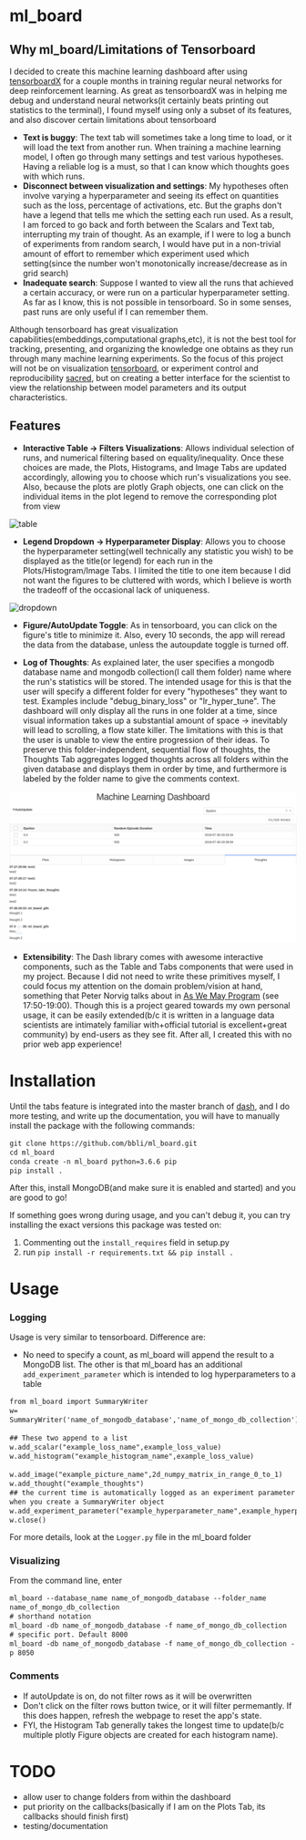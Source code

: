 # ml_board
## Why ml_board/Limitations of Tensorboard
I decided to create this machine learning dashboard after using [tensorboardX](https://github.com/lanpa/tensorboardX) for a couple months in training regular neural networks for deep reinforcement learning. As great as tensorboardX was in helping me debug and understand neural networks(it certainly beats printing out statistics to the terminal), I found myself using only a subset of its features, and also discover certain limitations about tensorboard

* **Text is buggy**: The text tab will sometimes take a long time to load, or it will load the text from another run. When training a machine learning model, I often go through many settings and test various hypotheses. Having a reliable log is a must, so that I can know which thoughts goes with which runs.
* **Disconnect between visualization and settings**: My hypotheses often involve varying a hyperparameter and seeing its effect on quantities such as the loss, percentage of activations, etc. But the graphs don't have a legend that tells me which the setting each run used. As a result, I am forced to go back and forth between the Scalars and Text tab, interrupting my train of thought. As an example, if I were to log a bunch of experiments from random search, I would have put in a non-trivial amount of effort to remember which experiment used which setting(since the number won't monotonically increase/decrease as in grid search)
* **Inadequate search**: Suppose I wanted to view all the runs that achieved a certain accuracy, or were run on a particular hyperparameter setting. As far as I know, this is not possible in tensorboard. So in some senses, past runs are only useful if I can remember them.

Although tensorboard has great visualization capabilities(embeddings,computational graphs,etc), it is not the best tool for tracking, presenting, and organizing the knowledge one obtains as they run through many machine learning experiments. So the focus of this project will not be on visualization [tensorboard](https://github.com/tensorflow/tensorboard), or experiment control and reproducibility [sacred](https://github.com/IDSIA/sacred), but on creating a better interface for the scientist to view the relationship between model parameters and its output characteristics.
## Features
* **Interactive Table -> Filters Visualizations**: Allows individual selection of runs, and numerical filtering based on equality/inequality. Once these choices are made, the Plots, Histograms, and Image Tabs are updated accordingly, allowing you to choose which run's visualizations you see. Also, because the plots are plotly Graph objects, one can click on the individual items in the plot legend to remove the corresponding plot from view

![table](gifs/table.gif)
* **Legend Dropdown -> Hyperparameter Display**: Allows you to choose the hyperparameter setting(well technically any statistic you wish) to be displayed as the title(or legend) for each run in the Plots/Histogram/Image Tabs. I limited the title to one item because I did not want the figures to be cluttered with words, which I believe is worth the tradeoff of the occasional lack of uniqueness.

![dropdown](gifs/dropdown.gif)
* **Figure/AutoUpdate Toggle**: As in tensorboard, you can click on the figure's title to minimize it. Also, every 10 seconds, the app will reread the data from the database, unless the autoupdate toggle is turned off.

* **Log of Thoughts**: As explained later, the user specifies a mongodb database name and mongodb collection(I call them folder) name where the run's statistics will be stored. The intended usage for this is that the user will specify a different folder for every "hypotheses" they want to test. Examples include "debug_binary_loss" or "lr_hyper_tune". The dashboard will only display all the runs in one folder at a time, since visual information takes up a substantial amount of space -> inevitably will lead to scrolling, a flow state killer. The limitations with this is that the user is unable to view the entire progression of their ideas. To preserve this folder-independent, sequential flow of thoughts, the Thoughts Tab aggregates logged thoughts across all folders within the given database and displays them in order by time, and furthermore is labeled by the folder name to give the comments context.

![thoughts](gifs/thoughts.png)


* **Extensibility**: The Dash library comes with awesome interactive components, such as the Table and Tabs components that were used in my project. Because I did not need to write these primitives myself, I could focus my attention on the domain problem/vision at hand, something that Peter Norvig talks about in [As We May Program](https://vimeo.com/215418110) (see 17:50-19:00). Though this is a project geared towards my own personal usage, it can be easily extended(b/c it is written in a language data scientists are intimately familiar with+official tutorial is excellent+great community) by end-users as they see fit. After all, I created this with no prior web app experience!

# Installation
Until the tabs feature is integrated into the master branch of [dash](https://github.com/plotly/dash), and I do more testing, and write up the documentation, you will have to manually install the package with the following commands:
```
git clone https://github.com/bbli/ml_board.git
cd ml_board
conda create -n ml_board python=3.6.6 pip
pip install .
```
After this, install MongoDB(and make sure it is enabled and started) and you are good to go!

If something goes wrong during usage, and you can't debug it, you can try installing the exact versions this package was tested on:
1. Commenting out the `install_requires` field in setup.py
2. run `pip install -r requirements.txt && pip install .`

# Usage
### Logging
Usage is very similar to tensorboard. Difference are:
* No need to specify a count, as ml_board will append the result to a MongoDB list. The other is that ml_board has an additional `add_experiment_parameter` which is intended to log hyperparameters to a table
```
from ml_board import SummaryWriter
w= SummaryWriter('name_of_mongodb_database','name_of_mongo_db_collection')

## These two append to a list
w.add_scalar("example_loss_name",example_loss_value)
w.add_histogram("example_histogram_name",example_loss_value)

w.add_image("example_picture_name",2d_numpy_matrix_in_range_0_to_1)
w.add_thought("example_thoughts")
## the current time is automatically logged as an experiment parameter when you create a SummaryWriter object
w.add_experiment_parameter("example_hyperparameter_name",example_hyperparamter_value)
w.close()
```
For more details, look at the `Logger.py` file in the ml_board folder
### Visualizing
From the command line, enter
```
ml_board --database_name name_of_mongodb_database --folder_name name_of_mongo_db_collection
# shorthand notation
ml_board -db name_of_mongodb_database -f name_of_mongo_db_collection
# specific port. Default 8000
ml_board -db name_of_mongodb_database -f name_of_mongo_db_collection -p 8050
```
### Comments
* If autoUpdate is on, do not filter rows as it will be overwritten
* Don't click on the filter rows button twice, or it will filter permemantly. If this does happen, refresh the webpage to reset the app's state.
* FYI, the Histogram Tab generally takes the longest time to update(b/c multiple plotly Figure objects are created for each histogram name).

# TODO
* allow user to change folders from within the dashboard
* put priority on the callbacks(basically if I am on the Plots Tab, its callbacks should finish first)
* testing/documentation
